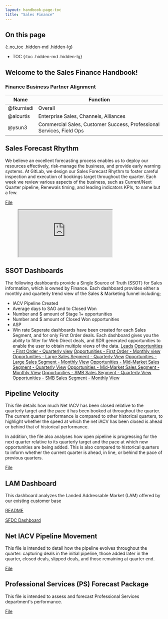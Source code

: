 ```yaml
---
layout: handbook-page-toc
title: "Sales Finance"
---
```


## On this page
{:.no_toc .hidden-md .hidden-lg}

- TOC
{:toc .hidden-md .hidden-lg}

## Welcome to the Sales Finance Handbook!

### Finance Business Partner Alignment

| Name | Function |
| -------- | ---- |
| @fkurniadi | Overall |
| @alcurtis | Enterprise Sales, Channels, Alliances |
| @ysun3 | Commercial Sales, Customer Success, Professional Services, Field Ops |

## Sales Forecast Rhythm
We believe an excellent forecasting process enables us to deploy our resources effectively, risk-manage the business, and provide early warning systems. At GitLab, we design our Sales Forecast Rhythm to foster careful inspection and execution of bookings target throughout the quarter. Each week we review various aspects of the business, such as Current/Next Quarter pipeline, Renewals timing, and leading indicators KPIs, to name but a few.

[File](https://docs.google.com/spreadsheets/d/18LQD5B3E3EyV8abdVmDIyg1qL2qC2J9wwCOlBTuooIM/edit#gid=0)

<figure class="video_container">
<iframe src="https://docs.google.com/spreadsheets/d/e/2PACX-1vStHiw-vsSJXuWFkB-iZ37wZXI1GXdI1bQpTin5TfU6v1_PWMFgSjxuttzgCqUeucagCiLPjJAmOKkq/pubhtml?widget=true&amp;headers=false"></iframe>
</figure>

## SSOT Dashboards
The following dashboards provide a Single Source of Truth (SSOT) for Sales information, which is owned by Finance. Each dashboard provides either a monthly and quarterly trend view of the Sales & Marketing funnel including; 
- IACV Pipeline Created
- Average days to SAO and to Closed Won
- Number and $ amount of Stage 1+ opportunities
- Number and $ amount of Closed Won opportunities
- ASP
- Win rate
Seperate dashboards have been created for each Sales Segment, and for only First Order deals. Each dashboard gives you the ability to filter for Web Direct deals, and SDR generated opportunities to enable the user to obtain multiple views of the data. 
[Leads](https://gitlab.my.salesforce.com/01Z4M000000oXUb)
[Opportunities - First Order - Quarterly view](https://gitlab.my.salesforce.com/01Z4M000000oXZW)
[Opportunities - First Order - Monthly view](https://gitlab.my.salesforce.com/01Z4M000000oXUR)
[Opportunities - Large Sales Segment - Quarterly View](https://gitlab.my.salesforce.com/01Z4M000000oXZb)
[Opportunities - Large Sales Segment - Monthly View](https://gitlab.my.salesforce.com/01Z4M000000oXZg)
[Opportunities - Mid-Market Sales Segment - Quarterly View](https://gitlab.my.salesforce.com/01Z4M000000oXd4)
[Opportunities - Mid-Market Sales Segment - Monthly View](https://gitlab.my.salesforce.com/01Z4M000000oXcu)
[Opportunities - SMB Sales Segment - Quarterly View](https://gitlab.my.salesforce.com/01Z4M000000oXdT)
[Opportunities - SMB Sales Segment - Monthly View](https://gitlab.my.salesforce.com/01Z4M000000oXdd)


## Pipeline Velocity
This file details how much Net IACV has been closed relative to the quarterly target and the pace it has been booked at throughout the quarter.  The current quarter performance is 
compared to other historical quarters, to highlight whether the speed at which the net iACV has been closed is ahead or behind that of historical performance. 

In addition, the file also analyses how open pipeline is progressing for the next quarter relative to its quarterly target and the pace at which new opportunities are being added. This is 
also compared to historical quarters to inform whether the current quarter is ahead, in line, or behind the pace of previous quarters.

[File](https://docs.google.com/spreadsheets/d/1O81k_XpInMqn_pLPdbPJruh_nq0QQthJ9-nOiXZzBf0/edit#gid=2079563316)

## LAM Dashboard
This dashboard analyzes the Landed Addressable Market (LAM) offered by our existing customer base

[README](https://docs.google.com/presentation/d/1OfxlJb1F-dndEQZ2zozppGJm1J6CyxN79MfABeh5M-g/edit#slide=id.g8fb2a2c968_1_77)

[SFDC Dashboard](https://gitlab.my.salesforce.com/01Z4M000000oXOd)

## Net IACV Pipeline Movement
This file is intended to detail how the pipeline evolves throughout the quarter: capturing deals in the initial pipeline, those added later in the quarter, closed deals, slipped deals, and those remaining at quarter end.

[File](https://docs.google.com/spreadsheets/d/1L4Rl6hGb5t8x8f_3ILwUlYvOL7Rdo2Rh8FZf0RumBqE/edit#gid=1993507993)

## Professional Services (PS) Forecast Package
This file is intended to assess and forecast Professional Services department's performance.

[File](https://docs.google.com/spreadsheets/d/15YQV6dBpO06quxdvbZq6svTU-HgW06maZuhcwz7PYjI/edit#gid=1456058003)

